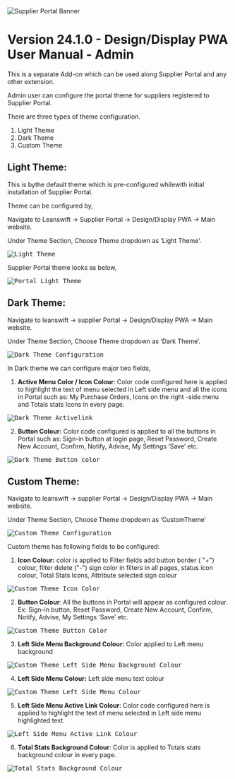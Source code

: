 ﻿<img alt ="Supplier Portal Banner" src="../../images/pwa/SupplierPortal_Banner.png">

# Version 24.1.0 - Design/Display PWA User Manual - Admin

This is a separate Add-on which can be used along Supplier Portal and any other extension.

Admin user can configure the portal theme for suppliers registered to Supplier Portal.

There are three types of theme configuration.

1. Light Theme 
2. Dark Theme
3. Custom Theme 

## Light Theme:

This is bythe default theme which is pre-configured whilewith initial installation of Supplier Portal. 

Theme can be configured by,

Navigate to Leanswift -> Supplier Portal -> Design/Display PWA -> Main website.

Under Theme Section, Choose Theme dropdown as ‘Light Theme’.

<kbd>
<img alt="Light Theme" src="../../images/pwa/design_display_PWA/light_theme.png"> 
</kbd>

Supplier Portal theme looks as below,

<kbd>
<img alt="Portal Light Theme" src="../../images/pwa/design_display_PWA/portal_light-theme.png"> 
</kbd>


## Dark Theme:

Navigate to leanswift -> supplier Portal -> Design/Display PWA -> Main website.

Under Theme Section, Choose Theme dropdown as ‘Dark Theme’.

<kbd>
<img alt="Dark Theme Configuration" src="../../images/pwa/design_display_PWA/dark_theme_configuration.png"> 
</kbd>

In Dark theme we can configure major two fields,

1. **Active Menu Color / Icon Colour**: Color code configured here is applied to highlight the text of menu selected in Left side menu and all the icons in Portal such as: My Purchase Orders, Icons on the right -side menu and Totals stats Icons in every page. 

<kbd>
<img alt="Dark Theme Activelink" src="../../images/pwa/design_display_PWA/dark_theme_frontend_activelink.png"> 
</kbd>

2. **Button Colour:** Color code configured is applied to all the buttons in Portal such as: Sign-in button at login page, Reset Password, Create New Account, Confirm, Notify, Advise, My Settings ‘Save’ etc. 

<kbd>
<img alt="Dark Theme Button color" src="../../images/pwa/design_display_PWA/dark_theme_frontend_buttoncolor.png"> 
</kbd>


## Custom Theme:

Navigate to leanswift -> supplier Portal -> Design/Display PWA -> Main website.

Under Theme Section, Choose Theme dropdown as ‘CustomTheme’

<kbd>
<img alt="Custom Theme Configuration" src="../../images/pwa/design_display_PWA/custom_theme_configuration.png"> 
</kbd>

Custom theme has following fields to be configured:

1. **Icon Colour:** color is applied to Filter fields add button border ( "+") colour, filter delete ("-") sign color in filters in all pages, status icon colour, Total Stats Icons, Attribute selected sign colour

<kbd>
<img alt="Custom Theme Icon Color" src="../../images/pwa/design_display_PWA/custom_theme_icon_color.png"> 
</kbd>

2. **Button Colour**: All the buttons in Portal will appear as configured colour. Ex: Sign-in button, Reset Password, Create New Account, Confirm, Notify, Advise, My Settings ‘Save’ etc. 

<kbd>
<img alt="Custom Theme Button Color" src="../../images/pwa/design_display_PWA/custom_theme_button_color.png"> 
</kbd>

3. **Left Side Menu Background Colour:** Color applied to Left menu background

<kbd>
<img alt="Custom Theme Left Side Menu Background Colour" src="../../images/pwa/design_display_PWA/custom_theme_leftmenubackground_color.png"> 
</kbd>

4. **Left Side Menu Colour:** Left side menu text colour 

<kbd>
<img alt="Custom Theme Left Side Menu Colour" src="../../images/pwa/design_display_PWA/custom_theme_leftsidemenu_color.png"> 
</kbd>


5. **Left Side Menu Active Link Colour**: Color code configured here is applied to highlight the text of menu selected in Left side menu highlighted text. 

<kbd>
<img alt="Left Side Menu Active Link Colour" src="../../images/pwa/design_display_PWA/custom_theme_leftmenu_activelink_color.png"> 
</kbd>

6. **Total Stats Background Colour**: Color is applied to Totals stats background colour in every page.

<kbd>
<img alt="Total Stats Background Colour" src="../../images/pwa/design_display_PWA/custom_theme_total_stats_background_color.png"> 
</kbd>



